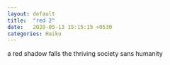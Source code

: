 ```yaml
---
layout: default
title:  "red 2"
date:   2020-05-13 15:15:15 +0530
categories: Haiku
---
```

a red shadow falls
the thriving society
sans humanity
